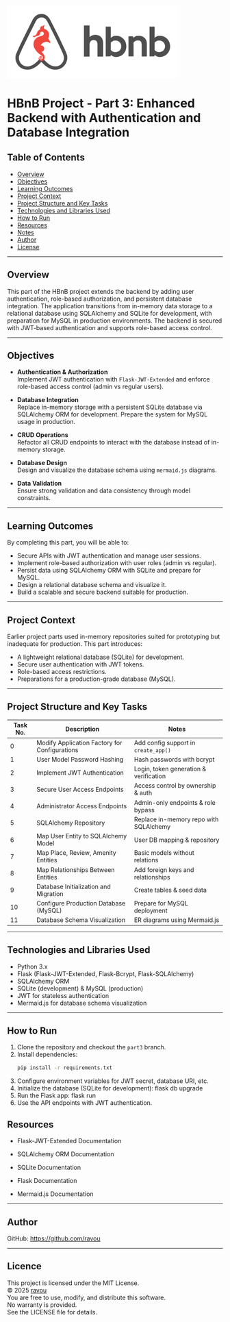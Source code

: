 <img src="image/hbnb.png" alt="HBNB Logo" width="400"/>

# HBnB Project - Part 3: Enhanced Backend with Authentication and Database Integration

## Table of Contents

- [Overview](#overview)
- [Objectives](#objectives)
- [Learning Outcomes](#learning-outcomes)
- [Project Context](#project-context)
- [Project Structure and Key Tasks](#project-structure-and-key-tasks)
- [Technologies and Libraries Used](#technologies-and-libraries-used)
- [How to Run](#how-to-run)
- [Resources](#resources)
- [Notes](#notes)
- [Author](#author)
- [License](#license)

---

## Overview

This part of the HBnB project extends the backend by adding user authentication, role-based authorization, and persistent database integration. The application transitions from in-memory data storage to a relational database using SQLAlchemy and SQLite for development, with preparation for MySQL in production environments. The backend is secured with JWT-based authentication and supports role-based access control.

---

## Objectives

- **Authentication & Authorization**  
  Implement JWT authentication with `Flask-JWT-Extended` and enforce role-based access control (admin vs regular users).

- **Database Integration**  
  Replace in-memory storage with a persistent SQLite database via SQLAlchemy ORM for development. Prepare the system for MySQL usage in production.

- **CRUD Operations**  
  Refactor all CRUD endpoints to interact with the database instead of in-memory storage.

- **Database Design**  
  Design and visualize the database schema using `mermaid.js` diagrams.

- **Data Validation**  
  Ensure strong validation and data consistency through model constraints.

---

## Learning Outcomes

By completing this part, you will be able to:

- Secure APIs with JWT authentication and manage user sessions.
- Implement role-based authorization with user roles (admin vs regular).
- Persist data using SQLAlchemy ORM with SQLite and prepare for MySQL.
- Design a relational database schema and visualize it.
- Build a scalable and secure backend suitable for production.

---

## Project Context

Earlier project parts used in-memory repositories suited for prototyping but inadequate for production. This part introduces:

- A lightweight relational database (SQLite) for development.
- Secure user authentication with JWT tokens.
- Role-based access restrictions.
- Preparations for a production-grade database (MySQL).

---

## Project Structure and Key Tasks

| Task No. | Description                                           | Notes                                  |
|----------|-------------------------------------------------------|----------------------------------------|
| 0        | Modify Application Factory for Configurations         | Add config support in `create_app()`   |
| 1        | User Model Password Hashing                           | Hash passwords with bcrypt             |
| 2        | Implement JWT Authentication                          | Login, token generation & verification |
| 3        | Secure User Access Endpoints                          | Access control by ownership & auth     |
| 4        | Administrator Access Endpoints                        | Admin-only endpoints & role bypass     |
| 5        | SQLAlchemy Repository                                 | Replace in-memory repo with SQLAlchemy |
| 6        | Map User Entity to SQLAlchemy Model                   | User DB mapping & repository           |
| 7        | Map Place, Review, Amenity Entities                   | Basic models without relations         |
| 8        | Map Relationships Between Entities                    | Add foreign keys and relationships     |
| 9        | Database Initialization and Migration                 | Create tables & seed data              |
| 10       | Configure Production Database (MySQL)                 | Prepare for MySQL deployment           |
| 11       | Database Schema Visualization                         | ER diagrams using Mermaid.js           |

---

## Technologies and Libraries Used

- Python 3.x
- Flask (Flask-JWT-Extended, Flask-Bcrypt, Flask-SQLAlchemy)
- SQLAlchemy ORM
- SQLite (development) & MySQL (production)
- JWT for stateless authentication
- Mermaid.js for database schema visualization

---

## How to Run

1. Clone the repository and checkout the `part3` branch.  
2. Install dependencies:  
   ```bash
   pip install -r requirements.txt
3. Configure environment variables for JWT secret, database URI, etc.
4. Initialize the database (SQLite for development): flask db upgrade
5. Run the Flask app: flask run
6. Use the API endpoints with JWT authentication.

## Resources

- Flask-JWT-Extended Documentation

- SQLAlchemy ORM Documentation

- SQLite Documentation

- Flask Documentation

- Mermaid.js Documentation

___

## Author 

GitHub: https://github.com/ravou

___

## Licence

This project is licensed under the MIT License.  
© 2025 [ravou](https://github.com/ravou)  
You are free to use, modify, and distribute this software.  
No warranty is provided.  
See the LICENSE file for details.
